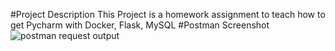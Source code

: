 #Project Description
This Project is a homework assignment to teach how to get Pycharm with Docker, Flask, MySQL
#Postman Screenshot
![postman request output](screenshots)